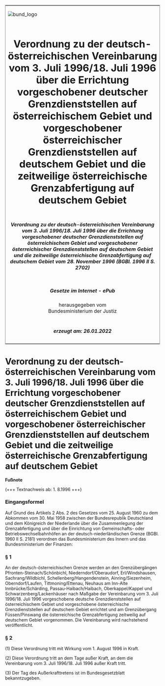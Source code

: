 <span id="DECKBLATT.html"></span>

<table border="0" frame="border" width="100%">

<tr valign="top">

<td align="left">

![bund\_logo](BfJ_2021_Web_de_de.gif)

</td>

<td align="right">

 

</td>

</tr>

<tr align="center" valign="middle">

<td colspan="2">

# Verordnung zu der deutsch-österreichischen Vereinbarung vom 3. Juli 1996/18. Juli 1996 über die Errichtung vorgeschobener deutscher Grenzdienststellen auf österreichischem Gebiet und vorgeschobener österreichischer Grenzdienststellen auf deutschem Gebiet und die zeitweilige österreichische Grenzabfertigung auf deutschem Gebiet

</td>

</tr>

<tr align="center" valign="middle">

<td colspan="2">

##### Verordnung zu der deutsch-österreichischen Vereinbarung vom 3. Juli 1996/18. Juli 1996 über die Errichtung vorgeschobener deutscher Grenzdienststellen auf österreichischem Gebiet und vorgeschobener österreichischer Grenzdienststellen auf deutschem Gebiet und die zeitweilige österreichische Grenzabfertigung auf deutschem Gebiet vom 28. November 1996 (BGBl. 1996 II S. 2702)

</td>

</tr>

<tr align="center" valign="middle">

<td colspan="2">

  
  

##### Gesetze im Internet - ePub  
  
herausgegeben vom  
Bundesministerium der Justiz

</td>

</tr>

<tr align="center" valign="bottom">

<td colspan="2">

  
  

##### erzeugt am: 26.01.2022

</td>

</tr>

</table>

<span id="BJNR270220996.html"></span>

# Verordnung zu der deutsch-österreichischen Vereinbarung vom 3. Juli 1996/18. Juli 1996 über die Errichtung vorgeschobener deutscher Grenzdienststellen auf österreichischem Gebiet und vorgeschobener österreichischer Grenzdienststellen auf deutschem Gebiet und die zeitweilige österreichische Grenzabfertigung auf deutschem Gebiet

<div>

  
**Fußnote**

<div class="jnhtml">

<div>

<div class="jurAbsatz">

(+++ Textnachweis ab: 1. 8.1996 +++)

</div>

</div>

</div>

</div>

<span id="BJNR270220996BJNE000100310.html"></span>

### Eingangsformel  

<div>

<div class="jnhtml">

<div>

<div class="jurAbsatz">

Auf Grund des Artikels 2 Abs. 2 des Gesetzes vom 25. August 1960 zu dem
Abkommen vom 30. Mai 1958 zwischen der Bundesrepublik Deutschland und
dem Königreich der Niederlande über die Zusammenlegung der
Grenzabfertigung und über die Einrichtung von Gemeinschafts- oder
Betriebswechselbahnhöfen an der deutsch-niederländischen Grenze (BGBl.
1960 II S. 2181) verordnen das Bundesministerium des Innern und das
Bundesministerium der Finanzen:

</div>

</div>

</div>

</div>

<span id="BJNR270220996BJNE000200310.html"></span>

### § 1  

<div>

<div class="jnhtml">

<div>

<div class="jurAbsatz">

An der deutsch-österreichischen Grenze werden an den Grenzübergängen
Pfronten-Steinach/Schönbichl, Niederndorf/Oberaudorf, Erl/Windshausen,
Sachrang/Wildbichl, Schellenberg/Hangendenstein, Ainring/Siezenheim,
Oberndorf/Laufen, Tittmoning/Ettenau, Neuhaus am Inn-Alte
Innbrücke/Schärding, Passau-Haibach/Haibach, Oberkappel/Kappel und
Schwarzenberg/Lackenhäuser nach Maßgabe der Vereinbarung vom 3. Juli
1996/18. Juli 1996 vorgeschobene deutsche Grenzdienststellen auf
österreichischem Gebiet und vorgeschobene österreichische
Grenzdienststellen auf deutschem Gebiet errichtet und am Grenzübergang
Füssen/Pinswang die österreichische Grenzabfertigung zeitweilig auf
deutschem Gebiet vorgenommen. Die Vereinbarung wird nachstehend
veröffentlicht.

</div>

</div>

</div>

</div>

<span id="BJNR270220996BJNE000300310.html"></span>

### § 2  

<div>

<div class="jnhtml">

<div>

<div class="jurAbsatz">

(1) Diese Verordnung tritt mit Wirkung vom 1. August 1996 in Kraft.

</div>

<div class="jurAbsatz">

(2) Diese Verordnung tritt an dem Tage außer Kraft, an dem die
Vereinbarung vom 3. Juli 1996/18. Juli 1996 außer Kraft tritt.

</div>

<div class="jurAbsatz">

(3) Der Tag des Außerkrafttretens ist im Bundesgesetzblatt
bekanntzugeben.

</div>

</div>

</div>

</div>
